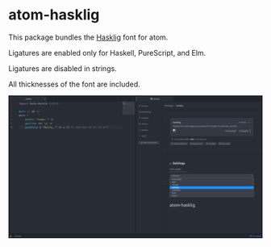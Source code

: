 # atom-hasklig

This package bundles the [Hasklig](https://github.com/i-tu/Hasklig/) font for atom.

Ligatures are enabled only for Haskell, PureScript, and Elm.

Ligatures are disabled in strings.

All thicknesses of the font are included.

![screenshot](https://raw.githubusercontent.com/adilparvez/atom-hasklig/master/screenshot.png)
